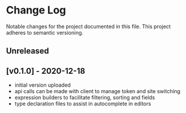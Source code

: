 # Change Log
Notable changes for the project documented in this file.
This project adheres to semantic versioning.

## Unreleased

## [v0.1.0] - 2020-12-18

- initial version uploaded
- api calls can be made with client to manage token and site switching
- expression builders to facilitate filtering, sorting and fields
- type declaration files to assist in autocomplete in editors
